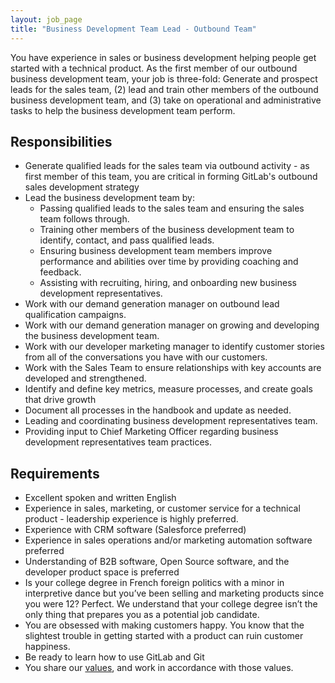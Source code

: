 ```yaml
---
layout: job_page
title: "Business Development Team Lead - Outbound Team"
---
```


You have experience in sales or business development helping people get started with a technical product. As the first member of our outbound business development team, your job is three-fold: Generate and prospect leads for the sales team, (2) lead and train other members of the outbound business development team, and (3) take on operational and administrative tasks to help the business development team perform.

## Responsibilities

* Generate qualified leads for the sales team via outbound activity - as first member of this team, you are critical in forming GitLab's outbound sales development strategy
* Lead the business development team by:
    * Passing qualified leads to the sales team and ensuring the sales team follows through.
    * Training other members of the business development team to identify, contact, and pass qualified leads.
    * Ensuring business development team members improve performance and abilities over time by providing coaching and feedback.
    * Assisting with recruiting, hiring, and onboarding new business development representatives.
* Work with our demand generation manager on outbound lead qualification campaigns.
* Work with our demand generation manager on growing and developing the business development team.
* Work with our developer marketing manager to identify customer stories from all of the conversations you have with our customers.
* Work with the Sales Team to ensure relationships with key accounts are developed and strengthened.
* Identify and define key metrics, measure processes, and create goals that drive growth
* Document all processes in the handbook and update as needed.
* Leading and coordinating business development representatives team.
* Providing input to Chief Marketing Officer regarding business development representatives team practices. 

## Requirements

* Excellent spoken and written English
* Experience in sales, marketing, or customer service for a technical product - leadership experience is highly preferred.
* Experience with CRM software (Salesforce preferred)
* Experience in sales operations and/or marketing automation software preferred
* Understanding of B2B software, Open Source software, and the developer product space is preferred
* Is your college degree in French foreign politics with a minor in interpretive dance but you’ve been selling and marketing products since you were 12? Perfect. We understand that your college degree isn’t the only thing that prepares you as a potential job candidate.
* You are obsessed with making customers happy. You know that the slightest trouble in getting started with a product can ruin customer happiness.
* Be ready to learn how to use GitLab and Git
* You share our [values](/handbook/#values), and work in accordance with those values.
